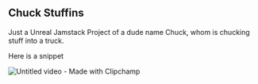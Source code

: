 ## Chuck Stuffins

Just a Unreal Jamstack Project of a dude name Chuck, whom is chucking stuff into a truck. 

Here is a snippet

![Untitled video - Made with Clipchamp](https://github.com/tdboone/chuck_stuffins/assets/13192083/91582a67-2829-4ee4-b0a8-29a7eb8418f4)
